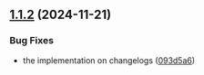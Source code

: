 ## [1.1.2](https://github.com/jos34000/crypto-tracking/compare/v1.1.1...v1.1.2) (2024-11-21)


### Bug Fixes

* the implementation on changelogs ([093d5a6](https://github.com/jos34000/crypto-tracking/commit/093d5a6d986d2b14d1477fe2c57c6cc5207c27ac))
